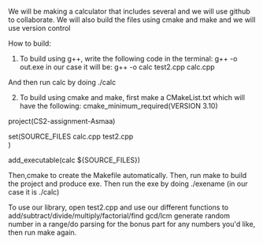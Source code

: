 We will be making a calculator that includes several and we will use github to collaborate.
 We will also build the files using cmake and make and we will use version control

How to build:
1) To build using g++, write the following code in the terminal:
g++ -o out.exe  <list here ALL project source files>
in our case it will be: 
g++ -o calc test2.cpp calc.cpp  

And then run calc by doing
./calc

2) To build using cmake and make, first make a CMakeList.txt which will have the following:
cmake_minimum_required(VERSION 3.10)

project(CS2-assignment-Asmaa)

set(SOURCE_FILES 
    calc.cpp
    test2.cpp	   
)

add_executable(calc ${SOURCE_FILES})

Then,cmake to create the Makefile automatically. Then, run make to build the project and produce exe. Then run the exe by doing
./exename (in our case it is ./calc)

To use our library, open test2.cpp and use our different functions to add/subtract/divide/multiply/factorial/find gcd/lcm
generate random number in a range/do parsing for the bonus part for any numbers you'd like, then run make again.
